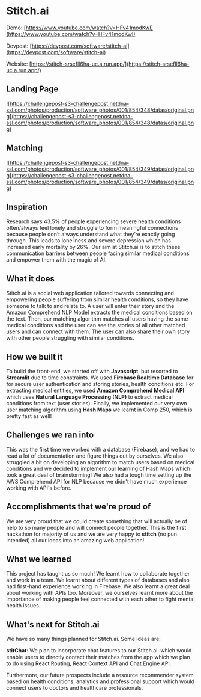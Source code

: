 # Stitch.ai



Demo: [https://www.youtube.com/watch?v=HFv41modKwI](https://www.youtube.com/watch?v=HFv41modKwI)

Devpost: [https://devpost.com/software/stitch-ai](https://devpost.com/software/stitch-ai)

Website: [https://stitch-srsefll6ha-uc.a.run.app/](https://stitch-srsefll6ha-uc.a.run.app/)
 
## Landing Page

![https://challengepost-s3-challengepost.netdna-ssl.com/photos/production/software_photos/001/854/348/datas/original.png](https://challengepost-s3-challengepost.netdna-ssl.com/photos/production/software_photos/001/854/348/datas/original.png)

## Matching

![https://challengepost-s3-challengepost.netdna-ssl.com/photos/production/software_photos/001/854/349/datas/original.png](https://challengepost-s3-challengepost.netdna-ssl.com/photos/production/software_photos/001/854/349/datas/original.png)

## Inspiration

Research says 43.5% of people experiencing severe health conditions often/always feel lonely and struggle to form meaningful connections because people don’t always understand what they’re exactly going through. This leads to loneliness and severe depression which has increased early mortality by 26%.
Our aim at Stitch.ai is to stitch these communication barriers between people facing similar medical conditions and empower them with the magic of AI.

## What it does

Stitch.ai is a social web application tailored towards connecting and empowering people suffering from similar health conditions, so they have someone to talk to and relate to.  A user will enter their story and the Amazon Comprehend NLP Model extracts the medical conditions based on the text. Then, our matching algorithm matches all users having the same medical conditions and the user can see the stories of all other matched users and can connect with them. The user can also share their own story with other people struggling with similar conditions.

## How we built it

To build the front-end, we started off with **Javascript**, but resorted to **Streamlit** due to time constraints. We used **Firebase Realtime Database** for for secure user authentication and storing stories, health conditions etc. For extracting medical entities, we used **Amazon Comprehend Medical API** which uses **Natural Language Processing (NLP)** to extract medical conditions from text (user stories). Finally, we implemented our very own user matching algorithm using **Hash Maps** we learnt in Comp 250, which is pretty fast as well! 

## Challenges we ran into

This was the first time we worked with a database (Firebase), and we had to read a lot of documentation and figure things out by ourselves. We also struggled a bit on developing an algorithm to match users based on medical conditions and we decided to implement our learning of Hash Maps which took a great deal of brainstorming! We also had a tough time setting up the AWS Comprehend API for NLP because we didn't have much experience working with API's before. 

## Accomplishments that we're proud of

We are very proud that we could create something that will actually be of help to so many people and will connect people together. This is the first hackathon for majority of us and we are very happy to **stitch** (no pun intended) all our ideas into an amazing web application!

## What we learned

This project has taught us so much! We learnt how to collaborate together and work in a team. We learnt about different types of databases and also had first-hand experience working in Firebase. We also learnt a great deal about working with APIs too. Moreover, we ourselves learnt more about the importance of making people feel connected with each other to fight mental health issues. 

## What's next for Stitch.ai

We have so many things planned for Stitch.ai. Some ideas are:

**stitChat**: We plan to incorporate chat features to our Stitch.ai. which would enable users to directly contact their matches from the app which we plan to do using React Routing, React Context API and Chat Engine API. 
 
Furthermore, our future prospects include a resource recommender system based on health conditions, analytics and professional support which would connect users to doctors and healthcare professionals.





